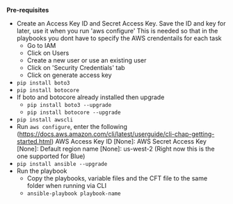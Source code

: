 **Pre-requisites**

* Create an Access Key ID and Secret Access Key. Save the ID and key for later, use it when you run 'aws configure' This is needed so that in the playbooks you dont have to specify the AWS crendentails for each task
  - Go to IAM
  - Click on Users
  - Create a new user or use an existing user
  - Click on 'Security Credentials' tab
  - Click on generate access key  
* `pip install boto3` 
* `pip install botocore`
* If boto and botocore already installed then upgrade
  - `pip install boto3 --upgrade`
  - `pip install botocore --upgrade`
* `pip install awscli`
* Run `aws configure`, enter the following (https://docs.aws.amazon.com/cli/latest/userguide/cli-chap-getting-started.html)
  AWS Access Key ID [None]: 
  AWS Secret Access Key [None]: 
  Default region name [None]: us-west-2 (Right now this is the one supported for Blue)
* `pip install ansible --upgrade`
* Run the playbook
  - Copy the playbooks, variable files and the CFT file to the same folder when running via CLI
  - `ansible-playbook playbook-name`
